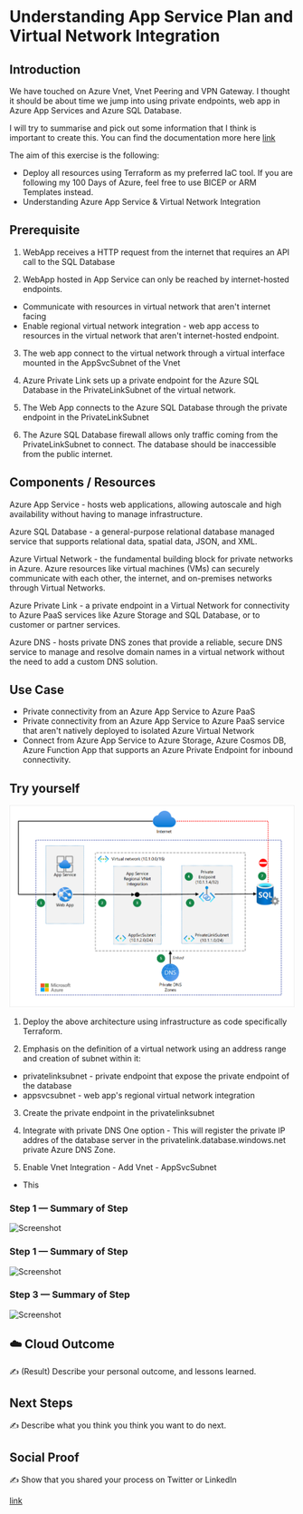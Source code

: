 # Understanding App Service Plan and Virtual Network Integration

## Introduction

We have touched on Azure Vnet, Vnet Peering and VPN Gateway. I thought it should be about time we jump into using private endpoints, web app in Azure App Services and Azure SQL Database. 

I will try to summarise and pick out some information that I think is important to create this. You can find the documentation more here [link](https://learn.microsoft.com/en-us/azure/virtual-network/quick-create-portal)

The aim of this exercise is the following:
* Deploy all resources using Terraform as my preferred IaC tool. If you are following my 100 Days of Azure, feel free to use BICEP or ARM Templates instead. 
* Understanding Azure App Service & Virtual Network Integration

## Prerequisite

1) WebApp receives a HTTP request from the internet that requires an API call to the SQL Database

2) WebApp hosted in App Service can only be reached by internet-hosted endpoints.
* Communicate with resources in virtual network that aren't internet facing
* Enable regional virtual network integration - web app access to resources in the virtual network that aren't internet-hosted endpoint. 

3) The web app connect to the virtual network through a virtual interface mounted in the AppSvcSubnet of the Vnet

4) Azure Private Link sets up a private endpoint for the Azure SQL Database in the PrivateLinkSubnet of the virtual network. 

5) The Web App connects to the Azure SQL Database through the private endpoint in the PrivateLinkSubnet

6) The Azure SQL Database firewall allows only traffic coming from the PrivateLinkSubnet to connect. The database should be inaccessible from the public internet. 

## Components / Resources
Azure App Service - hosts web applications, allowing autoscale and high availability without having to manage infrastructure.

Azure SQL Database - a general-purpose relational database managed service that supports relational data, spatial data, JSON, and XML.

Azure Virtual Network - the fundamental building block for private networks in Azure. Azure resources like virtual machines (VMs) can securely communicate with each other, the internet, and on-premises networks through Virtual Networks.

Azure Private Link - a private endpoint in a Virtual Network for connectivity to Azure PaaS services like Azure Storage and SQL Database, or to customer or partner services.

Azure DNS - hosts private DNS zones that provide a reliable, secure DNS service to manage and resolve domain names in a virtual network without the need to add a custom DNS solution.

## Use Case

* Private connectivity from an Azure App Service to Azure PaaS
* Private connectivity from an Azure App Service to Azure PaaS service that aren't natively deployed to isolated Azure Virtual Network
* Connect from Azure App Service to Azure Storage, Azure Cosmos DB, Azure Function App that supports an Azure Private Endpoint for inbound connectivity.

## Try yourself

<p align="center">
<img src="WebApp-Connectivity-AzureSQL.png">
</p>

1) Deploy the above architecture using infrastructure as code specifically Terraform.

2) Emphasis on the definition of a virtual network using an address range and creation of subnet within it:

* privatelinksubnet - private endpoint that expose the private endpoint of the database
* appsvcsubnet - web app's regional virtual network integration

3) Create the private endpoint in the privatelinksubnet


4) Integrate with private DNS One option - This will register the private IP addres of the database server in the privatelink.database.windows.net private Azure DNS Zone.

5) Enable Vnet Integration - Add Vnet - AppSvcSubnet
* This 
### Step 1 — Summary of Step

![Screenshot](https://via.placeholder.com/500x300)

### Step 1 — Summary of Step

![Screenshot](https://via.placeholder.com/500x300)

### Step 3 — Summary of Step

![Screenshot](https://via.placeholder.com/500x300)

## ☁️ Cloud Outcome

✍️ (Result) Describe your personal outcome, and lessons learned.

## Next Steps

✍️ Describe what you think you think you want to do next.

## Social Proof

✍️ Show that you shared your process on Twitter or LinkedIn

[link](link)
